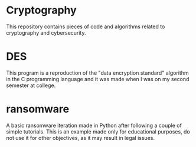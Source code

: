 # Cryptography

This repository contains pieces of code and algorithms related to cryptography and cybersecurity.

# DES #

This program is a reproduction of the "data encryption standard" algorithm in the C programming language and it was made when I was on my second semester at college.

# ransomware #

A basic ransomware iteration made in Python after following a couple of simple tutorials. This is an example made only for educational purposes, do not use it for other objectives, as it may result in legal issues. 
